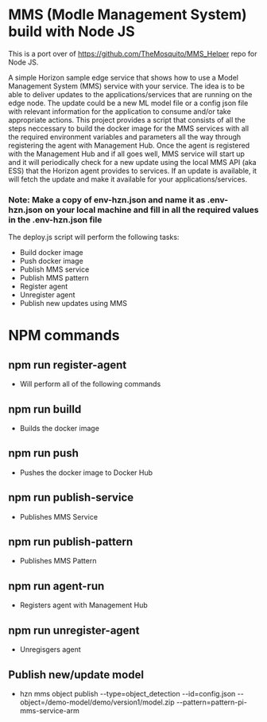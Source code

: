 # MMS (Modle Management System) build with Node JS

This is a port over of https://github.com/TheMosquito/MMS_Helper repo for Node JS.

A simple Horizon sample edge service that shows how to use a Model Management System (MMS) service with your service.  The idea is to be able to deliver updates to the applications/services that are running on the edge node.  The update could be a new ML model file or a config json file with relevant information for the application to consume and/or take appropriate actions. This project provides a script that consists of all the steps neccessary to build the docker image for the MMS services with all the required environment variables and parameters all the way through registering the agent with Management Hub.  Once the agent is registered with the Management Hub and if all goes well, MMS service will start up and it will periodically check for a new update using the local MMS API (aka ESS) that the Horizon agent provides to services. If an update is available, it will fetch the update and make it available for your applications/services. 

### Note:  Make a copy of env-hzn.json and name it as .env-hzn.json on your local machine and fill in all the required values in the .env-hzn.json file


The deploy.js script will perform the following tasks:
* Build docker image
* Push docker image
* Publish MMS service
* Publish MMS pattern
* Register agent
* Unregister agent
* Publish new updates using MMS



# NPM commands

## npm run register-agent
- Will perform all of the following commands

## npm run builld
- Builds the docker image

## npm run push
- Pushes the docker image to Docker Hub

## npm run publish-service
- Publishes MMS Service 

## npm run publish-pattern
- Publishes MMS Pattern

## npm run agent-run
- Registers agent with Management Hub 

## npm run unregister-agent
- Unregisgers agent

## Publish new/update model
- hzn mms object publish --type=object_detection --id=config.json --object=/demo-model/demo/version1/model.zip --pattern=pattern-pi-mms-service-arm
